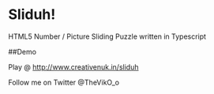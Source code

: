 # Sliduh!
HTML5 Number / Picture Sliding Puzzle written in Typescript

##Demo

Play @ http://www.creativenuk.in/sliduh

Follow me on Twitter @TheVikO_o
